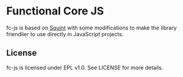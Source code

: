 # Functional Core JS

fc-js is based on [Squint](https://github.com/squint-cljs/squint) 
with some modifications to make the library friendlier to use directly in 
JavaScript projects.

## License

fc-js is licensed under EPL v1.0. See LICENSE for more details.
